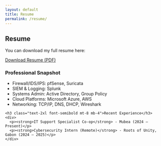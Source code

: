 ```yaml
---
layout: default
title: Resume
permalink: /resume/
---
```


<section class="max-w-4xl mx-auto py-16 px-4">
  <h2 class="text-3xl font-bold mb-6 text-gray-800">Resume</h2>

  <p class="mb-4 text-gray-700">
    You can download my full resume here:
  </p>

  <a href="/assets/John-Paige-Resume.pdf" target="_blank" rel="noopener noreferrer"
     class="inline-block px-6 py-3 bg-yellow-500 text-white font-semibold rounded hover:bg-yellow-600 transition">
    Download Resume (PDF)
  </a>

  <!-- Optional: Add your resume highlights or work experience summary here -->
  <section class="mt-12 text-gray-700">
    <h3 class="text-2xl font-semibold mb-4">Professional Snapshot</h3>
    <ul class="list-disc list-inside space-y-2">
      <li>Firewall/IDS/IPS: pfSense, Suricata</li>
      <li>SIEM & Logging: Splunk</li>
      <li>Systems Admin: Active Directory, Group Policy</li>
      <li>Cloud Platforms: Microsoft Azure, AWS</li>
      <li>Networking: TCP/IP, DNS, DHCP, Wireshark</li>
    </ul>

    <h3 class="text-2xl font-semibold mt-8 mb-4">Recent Experience</h3>
    <div>
      <p><strong>IT Support Specialist Co-op</strong> - Mubea (2024 – Present)</p>
      <p><strong>Cybersecurity Intern (Remote)</strong> - Roots of Unity, Gabon (2024 – 2025)</p>
    </div>
  </section>
</section>
